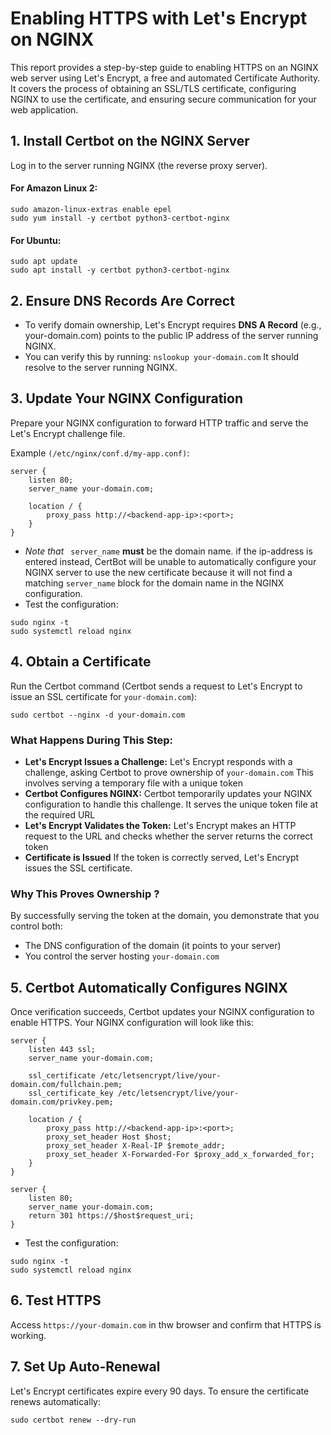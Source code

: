 # Enabling HTTPS with Let's Encrypt on NGINX
This report provides a step-by-step guide to enabling HTTPS on an NGINX web server using Let's Encrypt, a free and automated Certificate Authority. It covers the process of obtaining an SSL/TLS certificate, configuring NGINX to use the certificate, and ensuring secure communication for your web application.

## 1. Install Certbot on the NGINX Server
Log in to the server running NGINX (the reverse proxy server).

#### For Amazon Linux 2:
```
sudo amazon-linux-extras enable epel
sudo yum install -y certbot python3-certbot-nginx
```
#### For Ubuntu:
```
sudo apt update
sudo apt install -y certbot python3-certbot-nginx
``` 
## 2. Ensure DNS Records Are Correct
- To verify domain ownership, Let's Encrypt requires **DNS A Record** (e.g., your-domain.com) points to the public IP address of the server running NGINX.
- You can verify this by running:
```nslookup your-domain.com```
It should resolve to the server running NGINX.

## 3. Update Your NGINX Configuration
Prepare your NGINX configuration to forward HTTP traffic and serve the Let's Encrypt challenge file.

Example `(/etc/nginx/conf.d/my-app.conf)`:
```
server {
    listen 80;
    server_name your-domain.com; 

    location / {
        proxy_pass http://<backend-app-ip>:<port>;
    }
}
```
- *Note that* ` server_name` **must** be the domain name. if the ip-address is entered instead, CertBot will be unable to automatically configure your NGINX server to use the new certificate because it will not find a matching `server_name` block for the domain name in the NGINX configuration.
- Test the configuration:
```
sudo nginx -t
sudo systemctl reload nginx
```
## 4. Obtain a Certificate
Run the Certbot command (Certbot sends a request to Let's Encrypt to issue an SSL certificate for `your-domain.com`):
```
sudo certbot --nginx -d your-domain.com
```
### What Happens During This Step:
- **Let's Encrypt Issues a Challenge:** Let's Encrypt responds with a challenge, asking Certbot to prove ownership of `your-domain.com` This involves serving a temporary file with a unique token
- **Certbot Configures NGINX:** Certbot temporarily updates your NGINX configuration to handle this challenge. It serves the unique token file at the required URL
- **Let's Encrypt Validates the Token:** Let's Encrypt makes an HTTP request to the URL and checks whether the server returns the correct token
- **Certificate is Issued** If the token is correctly served, Let's Encrypt issues the SSL certificate.
### Why This Proves Ownership ?
By successfully serving the token at the domain, you demonstrate that you control both:
- The DNS configuration of the domain (it points to your server)
- You control the server hosting `your-domain.com`

## 5. Certbot Automatically Configures NGINX
Once verification succeeds, Certbot updates your NGINX configuration to enable HTTPS. Your NGINX configuration will look like this:
```
server {
    listen 443 ssl;
    server_name your-domain.com;

    ssl_certificate /etc/letsencrypt/live/your-domain.com/fullchain.pem;
    ssl_certificate_key /etc/letsencrypt/live/your-domain.com/privkey.pem;

    location / {
        proxy_pass http://<backend-app-ip>:<port>;
        proxy_set_header Host $host;
        proxy_set_header X-Real-IP $remote_addr;
        proxy_set_header X-Forwarded-For $proxy_add_x_forwarded_for;
    }
}

server {
    listen 80;
    server_name your-domain.com;
    return 301 https://$host$request_uri;
}
```
- Test the configuration:
```
sudo nginx -t
sudo systemctl reload nginx
```
## 6. Test HTTPS
Access `https://your-domain.com` in thw browser and confirm that HTTPS is working.

## 7. Set Up Auto-Renewal
Let's Encrypt certificates expire every 90 days. To ensure the certificate renews automatically:
```
sudo certbot renew --dry-run
```
